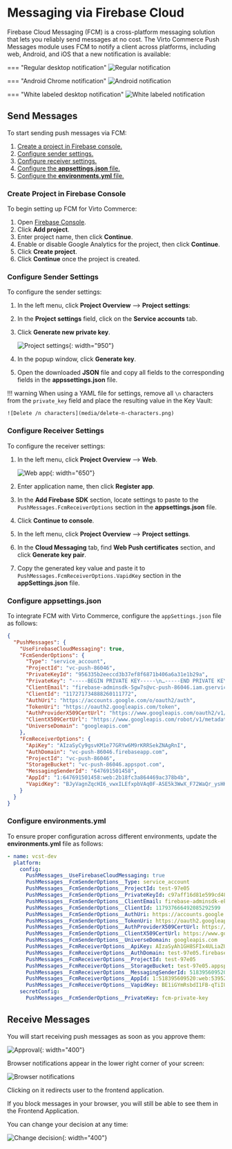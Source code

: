 # Messaging via Firebase Cloud

Firebase Cloud Messaging (FCM) is a cross-platform messaging solution that lets you reliably send messages at no cost. The Virto Commerce Push Messages module uses FCM to notify a client across platforms, including web, Android, and iOS that a new notification is available:

=== "Regular desktop notification"
    ![Regular notification](media/regular-desktop-notification.gif)


=== "Android Chrome notification"
    ![Android notification](media/android-chrome-notification.png)


=== "White labeled desktop notification"
    ![White labeled notification](media/white-labeling-icon.gif)


## Send Messages

To start sending push messages via FCM:

1. [Create a project in Firebase console.](firebase-cloud-messaging.md#create-project-in-firebase-console)
1. [Configure sender settings.](firebase-cloud-messaging.md#configure-sender-settings)
1. [Configure receiver settings.](firebase-cloud-messaging.md#configure-receiver-settings)
1. [Configure the **appsettings.json** file.](firebase-cloud-messaging.md#configure-appsettingsjson)
1. [Configure the **environments.yml** file.](firebase-cloud-messaging.md#configure-environmentsyml)

### Create Project in Firebase Console

To begin setting up FCM for Virto Commerce:

1. Open [Firebase Console](https://console.firebase.google.com/).
1. Click **Add project**.
1. Enter project name, then click **Continue**.
1. Enable or disable Google Analytics for the project, then click **Continue**.
1. Click **Create project**.
1. Click **Continue** once the project is created.

### Configure Sender Settings

To configure the sender settings:

1. In the left menu, click **Project Overview** --> **Project settings**:
1. In the **Project settings** field, click on the **Service accounts** tab.
1. Click **Generate new private key**.

    ![Project settings](media/project-settings.png){: width="950"}

1. In the popup window, click **Generate key**.
1. Open the downloaded **JSON** file and copy all fields to the corresponding fields in the **appssettings.json** file.

!!! warning
    When using a YAML file for settings, remove all `\n` characters from the `private_key` field and place the resulting value in the Key Vault:

    ![Delete /n characters](media/delete-n-characters.png)


### Configure Receiver Settings

To configure the receiver settings:

1. In the left menu, click **Project Overview** --> **Web**.

    ![Web app](media/add-web-app.png){: width="650"}

1. Enter application name, then click **Register app**.
1. In the **Add Firebase SDK** section, locate settings to paste to the `PushMessages.FcmReceiverOptions` section in the **appsettings.json** file.
1. Click **Continue to console**.
1. In the left menu, click **Project Overview** --> **Project settings**.
1. In the **Cloud Messaging** tab, find **Web Push certificates** section, and click **Generate key pair**.
1. Copy the generated key value and paste it to `PushMessages.FcmReceiverOptions.VapidKey` section in  the **appSettings.json** file.

### Configure appsettings.json

To integrate FCM with Virto Commerce, configure the `appSettings.json` file as follows:

```json
{
  "PushMessages": {
    "UseFirebaseCloudMessaging": true,
    "FcmSenderOptions": {
      "Type": "service_account",
      "ProjectId": "vc-push-86046",
      "PrivateKeyId": "956335b2eeccd3b37ef8f6871b406a6a31e1b29a",
      "PrivateKey": "-----BEGIN PRIVATE KEY-----\n…-----END PRIVATE KEY-----\n",
      "ClientEmail": "firebase-adminsdk-5gw7s@vc-push-86046.iam.gserviceaccount.com",
      "ClientId": "117271734888260111772",
      "AuthUri": "https://accounts.google.com/o/oauth2/auth",
      "TokenUri": "https://oauth2.googleapis.com/token",
      "AuthProviderX509CertUrl": "https://www.googleapis.com/oauth2/v1/certs",
      "ClientX509CertUrl": "https://www.googleapis.com/robot/v1/metadata/x509/firebase-adminsdk-5gw7s%40vc-push-86046.iam.gserviceaccount.com",
      "UniverseDomain": "googleapis.com"
    },
    "FcmReceiverOptions": {
      "ApiKey": "AIzaSyCy9gsvKM1e77GRYw6M9rKRRSekZNAgRnI",
      "AuthDomain": "vc-push-86046.firebaseapp.com",
      "ProjectId": "vc-push-86046",
      "StorageBucket": "vc-push-86046.appspot.com",
      "MessagingSenderId": "647691501458",
      "AppId": "1:647691501458:web:2b18fc3a864469ac378b4b",
      "VapidKey": "BJyVagnZqcHI6_vwxILEfxpbVAq0F-ASE5k3WwX_F72WaQr_ysHKqhH5-8yWfUhNs9oecGcOy8kJ_m4b-OXrNFs"
    }
  }
}
```

### Configure environments.yml

To ensure proper configuration across different environments, update the **environments.yml** file as follows:

```yaml
- name: vcst-dev
  platform:
    config:
      PushMessages__UseFirebaseCloudMessaging: true
      PushMessages__FcmSenderOptions__Type: service_account
      PushMessages__FcmSenderOptions__ProjectId: test-97e05
      PushMessages__FcmSenderOptions__PrivateKeyId: c97aff16d81e599cd48bdb63d5f7700a4daa1e99
      PushMessages__FcmSenderOptions__ClientEmail: firebase-adminsdk-ekgb8@test-97e05.iam.gserviceaccount.com
      PushMessages__FcmSenderOptions__ClientId: 117937666492085292599
      PushMessages__FcmSenderOptions__AuthUri: https://accounts.google.com/o/oauth2/auth
      PushMessages__FcmSenderOptions__TokenUri: https://oauth2.googleapis.com/token
      PushMessages__FcmSenderOptions__AuthProviderX509CertUrl: https://www.googleapis.com/oauth2/v1/certs
      PushMessages__FcmSenderOptions__ClientX509CertUrl: https://www.googleapis.com/robot/v1/metadata/x509/firebase-adminsdk-ekgb8%40test-97e05.iam.gserviceaccount.com
      PushMessages__FcmSenderOptions__UniverseDomain: googleapis.com
      PushMessages__FcmReceiverOptions__ApiKey: AIzaSyAh1GH8SFIx4ULiaZUNZRnxNNM2jFLGdaE
      PushMessages__FcmReceiverOptions__AuthDomain: test-97e05.firebaseapp.com
      PushMessages__FcmReceiverOptions__ProjectId: test-97e05
      PushMessages__FcmReceiverOptions__StorageBucket: test-97e05.appspot.com
      PushMessages__FcmReceiverOptions__MessagingSenderId: 518395609520
      PushMessages__FcmReceiverOptions__AppId: 1:518395609520:web:53952423cba605aa771675
      PushMessages__FcmReceiverOptions__VapidKey: BE1iGYmRsbdI1FB-qTiIUvGrWvC91GCfnXSHtfzcPLgXfQ28fbpKFlD8YlbI7w-aHVepW3Ih17oRB53ceYNaM6k
    secretConfig:
      PushMessages__FcmSenderOptions__PrivateKey: fcm-private-key
```

## Receive Messages

You will start receiving push messages as soon as you approve them:

![Approval](media/allow-block.png){: width="400"}

Browser notifications appear in the lower right corner of your screen:

![Browser notifications](media/browser-notifications.png)

Clicking on it redirects user to the frontend application.

If you block messages in your browser, you will still be able to see them in the Frontend Application.

You can change your decision at any time:

![Change decision](media/change-decision.png){: width="400"}

